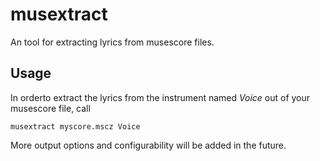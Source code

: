 # musextract
An tool for extracting lyrics from musescore files.

## Usage
In orderto extract the lyrics from the instrument named *Voice* out of your musescore file, call

    musextract myscore.mscz Voice

More output options and configurability will be added in the future.
